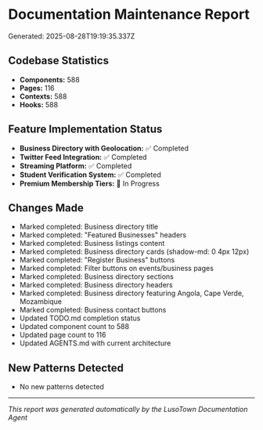# Documentation Maintenance Report
Generated: 2025-08-28T19:19:35.337Z

## Codebase Statistics
- **Components:** 588
- **Pages:** 116
- **Contexts:** 588
- **Hooks:** 588

## Feature Implementation Status
- **Business Directory with Geolocation:** ✅ Completed
- **Twitter Feed Integration:** ✅ Completed
- **Streaming Platform:** ✅ Completed
- **Student Verification System:** ✅ Completed
- **Premium Membership Tiers:** 🔄 In Progress

## Changes Made
- Marked completed: Business directory title
- Marked completed: "Featured Businesses" headers
- Marked completed: Business listings content
- Marked completed: Business directory cards (shadow-md: 0 4px 12px)
- Marked completed: "Register Business" buttons
- Marked completed: Filter buttons on events/business pages
- Marked completed: Business directory sections
- Marked completed: Business directory headers
- Marked completed: Business directory featuring Angola, Cape Verde, Mozambique
- Marked completed: Business contact buttons
- Updated TODO.md completion status
- Updated component count to 588
- Updated page count to 116
- Updated AGENTS.md with current architecture

## New Patterns Detected
- No new patterns detected

---
*This report was generated automatically by the LusoTown Documentation Agent*

